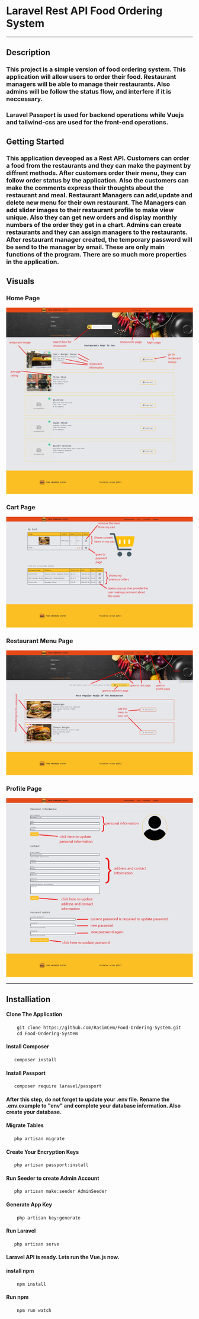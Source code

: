 # Laravel Rest API Food Ordering System

---
## Description
### This project is a simple version of food ordering system. This application will allow users to order their food. Restaurant managers will be able to manage their restaurants. Also admins will be follow the status flow, and interfere if it is neccessary. 
### Laravel Passport is used for backend operations while Vuejs and tailwind-css are used for the front-end operations.

## Getting Started
### This application deveoped as a Rest API. Customers can order a food from the restaurants and they can make the payment by diffrent methods. After customers order their menu, they can follow order status by the application. Also the customers can make the comments express their thoughts about the restaurant and meal. Restaurant Managers can add,update and delete new menu for their own restaurant. The Managers can add slider images to their restaurant profile to make view unique. Also they can get new orders and display monthly numbers of the order they get in a chart. Admins can create restaurants and they can assign managers to the restaurants. After restaurant manager created, the temporary password will be send to the manager by email. These are only main functions of the program. There are so much more properties in the application.


## Visuals

### Home Page
![img_1.png](/public/images/home-page.jpg)

### Cart Page
![img_2.png](/public/images/cart-page.jpg)

### Restaurant Menu Page
![img_3.png](/public/images/restaurant-menus-page.jpg)

### Profile Page
![img_4.png](/public/images/profile-page.jpg)

---

## Installiation
#### Clone The Application
``` 
    git clone https://github.com/RasimCem/Food-Ordering-System.git
    cd Food-Ordering-System
```
#### Install Composer
``` 
   composer install
```
#### Install Passport
``` 
   composer require laravel/passport
```
#### After this step, do not forget to update your .env file. Rename the .env.example to "env" and complete your database information. Also create your database.
#### Migrate Tables
``` 
   php artisan migrate
```
#### Create Your Encryption Keys
``` 
   php artisan passport:install
```
#### Run Seeder to create Admin Account
``` 
   php artisan make:seeder AdminSeeder
```
#### Generate App Key
``` 
    php artisan key:generate
```
#### Run Laravel 
``` 
   php artisan serve
```

#### Laravel API is ready. Lets run the Vue.js now.

#### install npm
``` 
    npm install
```
#### Run npm
``` 
    npm run watch
```
